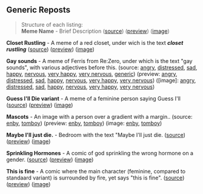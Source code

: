## Generic Reposts

> Structure of each listing:  
> **Meme Name** - Brief Description ([source](/))
 ([preview](/))
 ([image](/))

**Closet Rustling** - A meme of a red closet, under wich is the text ***closet rustling***
 ([source](https://raw.githubusercontent.com/codingJWilliams/ToR-Repost-Collection/master/traa/closet_rustling/closet_rustling.md)) 
 ([preview](closet_rustling/closet_rustling.md)) 
 ([image](closet_rustling/closet_rustling.jpg))

**Gay sounds** - A meme of Ferris from Re:Zero, under which is the text "gay sounds", with various adjectives before this.
 (source:
  [angry](https://raw.githubusercontent.com/codingJWilliams/ToR-Repost-Collection/master/traa/gay_sounds/angry.md),
  [distressed](https://raw.githubusercontent.com/codingJWilliams/ToR-Repost-Collection/master/traa/gay_sounds/distressed.md),
  [sad](https://raw.githubusercontent.com/codingJWilliams/ToR-Repost-Collection/master/traa/gay_sounds/sad.md),
  [happy](https://raw.githubusercontent.com/codingJWilliams/ToR-Repost-Collection/master/traa/gay_sounds/happy.md),
  [nervous](https://raw.githubusercontent.com/codingJWilliams/ToR-Repost-Collection/master/traa/gay_sounds/nervous.md),
  [very happy](https://raw.githubusercontent.com/codingJWilliams/ToR-Repost-Collection/master/traa/gay_sounds/very_happy.md),
  [very nervous](https://raw.githubusercontent.com/codingJWilliams/ToR-Repost-Collection/master/traa/gay_sounds/very_nervous.md),
  [generic](https://raw.githubusercontent.com/codingJWilliams/ToR-Repost-Collection/master/traa/gay_sounds/generic.md)) 
 (preview: 
  [angry](https://raw.githubusercontent.com/codingJWilliams/ToR-Repost-Collection/master/traa/gay_sounds/angry.md),
  [distressed](gay_sounds/distressed.md),
  [sad](gay_sounds/sad.md),
  [happy](gay_sounds/happy.md),
  [nervous](gay_sounds/nervous.md),
  [very happy](gay_sounds/very_happy.jpg),
  [very nervous](gay_sounds/very_nervous.jpg))
 ([image]:
  [angry](gay_sounds/angry.jpg),
  [distressed](gay_sounds/distressed.jpg),
  [sad](gay_sounds/sad.jpg),
  [happy](gay_sounds/happy.png),
  [nervous](gay_sounds/nervous.jpg),
  [very happy](gay_sounds/very_happy.jpg),
  [very nervous](gay_sounds/very_nervous.jpg))

**Guess I'll Die variant** -  A meme of a feminine person saying Guess I'll <Text here.>
 ([source](https://raw.githubusercontent.com/codingJWilliams/ToR-Repost-Collection/master/traa/guess_ill/guess_ill.md)) 
 ([preview](guess_ill/guess_ill.md)) 
 ([image](guess_ill/guess_ill.jpg))

**Mascots** - An image with a person over a gradient with a margin..
 (source:
  [enby](https://raw.githubusercontent.com/codingJWilliams/ToR-Repost-Collection/master/traa/mascots/enby.md),
  [tomboy](https://raw.githubusercontent.com/codingJWilliams/ToR-Repost-Collection/master/traa/mascots/tomboy.md))
 (preview:
  [enby](mascots/enby.md),
  [tomboy](mascots/tomboy.md)) 
 (image:
  [enby](mascots/enby.png),
  [tomboy](mascots/tomboy.jpg))

**Maybe I'll just die.** - Bedroom with the text "Maybe I'll just die.
 ([source](https://raw.githubusercontent.com/codingJWilliams/ToR-Repost-Collection/master/traa/maybe_just_die/maybe_just_die.md)) 
 ([preview](maybe_just_die/maybe_just_die.md)) 
 ([image](maybe_just_die/maybe_just_die.jpg))

**Sprinkling Hormones** - A comic of god sprinkling the wrong hormone on a gender.
 ([source](https://raw.githubusercontent.com/codingJWilliams/ToR-Repost-Collection/master/traa/sprinkling_hormones/sprinkling_hormones.md)) 
 ([preview](sprinkling_hormones/sprinkling_hormones.md)) 
 ([image](sprinkling_hormones/sprinkling_hormones.jpg))

**This is fine** - A comic where the main character (feminine, compared to standaard variant) is surrounded by fire, yet says "this is fine".
 ([source](https://raw.githubusercontent.com/codingJWilliams/ToR-Repost-Collection/master/traa/fire_this_is_fine/fire_this_is_fine.md)) 
 ([preview](fire_this_is_fine/fire_this_is_fine.md)) 
 ([image](fire_this_is_fine/fire_this_is_fine.jpg))
